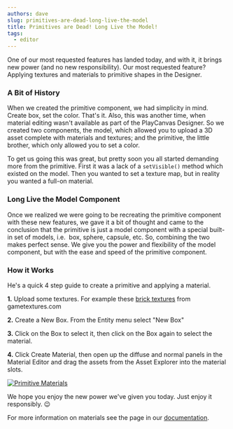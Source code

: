 ```yaml
---
authors: dave
slug: primitives-are-dead-long-live-the-model
title: Primitives are Dead! Long Live the Model!
tags:
  - editor
---
```


One of our most requested features has landed today, and with it, it brings new power (and no new responsibility). Our most requested feature? Applying textures and materials to primitive shapes in the Designer.

### A Bit of History

When we created the primitive component, we had simplicity in mind. Create box, set the color. That's it. Also, this was another time, when material editing wasn't available as part of the PlayCanvas Designer. So we created two components, the model, which allowed you to upload a 3D asset complete with materials and textures; and the primitive, the little brother, which only allowed you to set a color.

To get us going this was great, but pretty soon you all started demanding more from the primitive. First it was a lack of a `setVisible()` method which existed on the model. Then you wanted to set a texture map, but in reality you wanted a full-on material.

### Long Live the Model Component

Once we realized we were going to be recreating the primitive component with these new features, we gave it a bit of thought and came to the conclusion that the primitive is just a model component with a special built-in set of models, i.e.  box, sphere, capsule, etc. So, combining the two makes perfect sense. We give you the power and flexibility of the model component, but with the ease and speed of the primitive component.

### How it Works

He's a quick 4 step guide to create a primitive and applying a material.

**1.** Upload some textures. For example these [brick textures](http://opengameart.org/content/urban-texture-pack-from-gametexturescom) from gametextures.com

**2.** Create a New Box. From the Entity menu select "New Box"

**3.** Click on the Box to select it, then click on the Box again to select the material.

**4.** Click Create Material, then open up the diffuse and normal panels in the Material Editor and drag the assets from the Asset Explorer into the material slots.

[![Primitive Materials](/img/primitive_materials.png)](/img/primitive_materials.png)

We hope you enjoy the new power we've given you today. Just enjoy it responsibly. 😉

For more information on materials see the page in our [documentation](https://developer.playcanvas.com/user-manual/assets/materials/).
